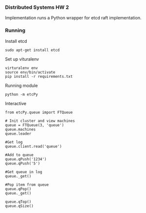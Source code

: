 ### Distributed Systems HW 2

Implementation runs a Python wrapper for etcd raft implementation.

### Running

Install etcd

```
sudo apt-get install etcd
```

Set up vituralenv

```
virturalenv env
source env/bin/activate
pip install -r requirements.txt
```

Running module

```python -m etcPy```

Interactive

```
from etcPy.queue import FTQueue

# Init cluster and view machines
queue = FTQueue(3, 'queue')
queue.machines
queue.leader

#Get log
queue.client.read('queue')

#Add to queue
queue.qPush('1234')
queue.qPush('5')

#Get queue in log
queue._get()

#Pop item from queue
queue.qPop()
queue._get()

queue.qTop()
queue.qSize()

```
